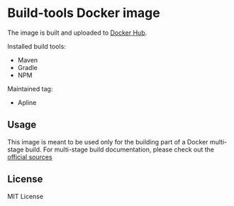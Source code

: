 # Build-tools Docker image

The image is built and uploaded to [Docker Hub](https://hub.docker.com/r/revianlabs/build--tools).

Installed build tools:

- Maven
- Gradle
- NPM


Maintained tag:

- Apline

## Usage

This image is meant to be used only for the building part of a Docker multi-stage build. For multi-stage build documentation, please check out the [official sources](https://docs.docker.com/develop/develop-images/multistage-build/)

## License

MIT License
